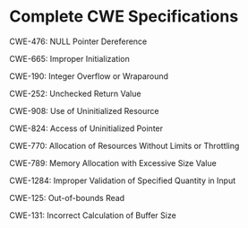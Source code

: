 

# Complete CWE Specifications

CWE-476: NULL Pointer Dereference

CWE-665: Improper Initialization

CWE-190: Integer Overflow or Wraparound

CWE-252: Unchecked Return Value

CWE-908: Use of Uninitialized Resource

CWE-824: Access of Uninitialized Pointer

CWE-770: Allocation of Resources Without Limits or Throttling

CWE-789: Memory Allocation with Excessive Size Value

CWE-1284: Improper Validation of Specified Quantity in Input

CWE-125: Out-of-bounds Read

CWE-131: Incorrect Calculation of Buffer Size